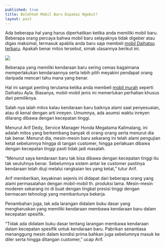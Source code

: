 ```yaml
---
published: true
title: Bolehkah Mobil Baru Dipakai Ngebut?
layout: post
---
```

Ada beberapa hal yang harus diperhatikan ketika anda memiliki mobil baru. Beberapa orang percaya bahwa mobil baru selayaknya tidak digeber atau digas maksimal, termasuk apabila anda baru saja membeli <a href="https://www.daihatsu.co.id/">mobil Daihatsu terbaru</a>. Apakah benar mitos tersebut, simak ulasannya berikut ini. 

<img src="http://dashcamforcar.com/wp-content/uploads/2014/08/photodune-4065647-blured-autumn-and-colored-treelines-visible-from-inside-of-car-while-driving-s-1.jpg">

Beberapa yang memiliki kendaraan baru sering cemas bagaimana memperlakukan kendaraannya serta lebih pilih meyakini pendapat orang daripada mencari tahu mana yang benar. 

Hal ini sangat penting terutama ketika anda membeli <a href="http://daihatsu.co.id/product/ayla">mobil murah</a> seperti Daihatsu Ayla. Biasanya, mobil-mobil jenis ini memerlukan perhatian khusus dari pemiliknya. 

Salah nya ialah mitos kalau kendaraan baru baiknya alami saat penyesuaian, atau di kenal dengan arti inreyen. Umumnya, ada asumsi waktu inreyen dilarang dibawa dengan kecepatan tinggi. 

Menurut Arif Dedy, Service Manager Honda Megatama Kalimalang, ini adalah mitos yang berkembang banyak di orang-orang serta menurut dia tak benar. Menurut dia, mesin-mesin baru sekarang ini telah alami pengujian ketat sebelumnya hingga di tangan customer, hingga perlakuan dibawa dengan kecepatan tinggi pasti tidak jadi masalah. 

“Menurut saya kendaraan baru tak bisa dibawa dengan kecepatan tinggi itu tak seutuhnya benar. Sebelumnya sistem antar ke customer pastinya kendaraan telah diuji melalui rangkaian tes yang ketat,” tutur Arif. 

Arif memberikan, keyakinan sejenis ini didapat dari beberapa orang yang alami permasalahan dengan mobil-mobil th. produksi lama. Mesin-mesin moderen sekarang ini di buat dengan tingkat presisi tinggi dengan bermacam tehnologi yang membantunya bekerja. 

Penambahan juga, tak ada larangan didalam buku dasar yang mengharuskan yang memiliki kendaraan membawa kendaraan baru dalam kecepatan spesifik. 

“Tidak ada didalam buku dasar tentang larangan membawa kendaraan dalam kecepatan spesifik untuk kendaraan baru. Pabrikan senantiasa menanggung mesin dalam kondisi prima bahkan juga sebelumnya masuk ke diler serta hingga ditangan customer,” ucap Arif.